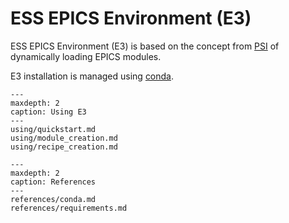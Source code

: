 # ESS EPICS Environment (E3)

ESS EPICS Environment (E3) is based on the concept from
[PSI](https://github.com/paulscherrerinstitute/require) of dynamically
loading EPICS modules.

E3 installation is managed using [conda].

```{toctree}
---
maxdepth: 2
caption: Using E3
---
using/quickstart.md
using/module_creation.md
using/recipe_creation.md
```

```{toctree}
---
maxdepth: 2
caption: References
---
references/conda.md
references/requirements.md
```

[conda]: https://docs.conda.io/en/latest/

